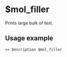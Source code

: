 # $mol_filler

Prints large bulk of text.

## Usage example

```tree
<= Description $mol_filler
```

